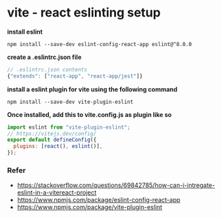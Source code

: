 # vite - react eslinting setup

**install eslint**

```
npm install --save-dev eslint-config-react-app eslint@^8.0.0
```

**create a .eslintrc.json file**

```jsx
// .eslintrc.json contents
{"extends": ["react-app", "react-app/jest"]}
```

**install a eslint plugin for vite using the following command**

```console
npm install --save-dev vite-plugin-eslint
```

**Once installed, add this to vite.config.js as plugin like so**

```jsx
import eslint from "vite-plugin-eslint";
// https://vitejs.dev/config/
export default defineConfig({
  plugins: [react(), eslint()],
});
```

### Refer
- https://stackoverflow.com/questions/69842785/how-can-i-intregate-eslint-in-a-vitereact-project
- https://www.npmjs.com/package/eslint-config-react-app
- https://www.npmjs.com/package/vite-plugin-eslint
